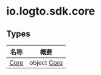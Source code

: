 # io.logto.sdk.core

## Types

| 名称                   | 概要                          |
| ---------------------- | ----------------------------- |
| [Core](-core/index.md) | object [Core](-core/index.md) |
